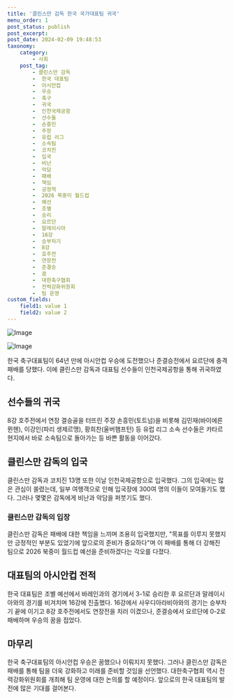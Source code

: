 ```yaml
---
title: '클린스만 감독 한국 국가대표팀 귀국'
menu_order: 1
post_status: publish
post_excerpt: 
post_date: 2024-02-09 19:48:53
taxonomy:
    category:
        - 사회
    post_tag:
        - 클린스만 감독
        -  한국 대표팀
        -  아시안컵
        -  우승
        -  축구
        -  귀국
        -  인천국제공항
        -  선수들
        -  손흥민
        -  주장
        -  유럽 리그
        -  소속팀
        -  코치진
        -  입국
        -  비난
        -  악담
        -  패배
        -  책임
        -  긍정적
        -  2026 북중미 월드컵
        -  예선
        -  조별
        -  승리
        -  요르단
        -  말레이시아
        -  16강
        -  승부차기
        -  8강
        -  호주전
        -  연장전
        -  준결승
        -  꿈
        -  대한축구협회
        -  전력강화위원회
        -  팀 운영
custom_fields:
    field1: value 1
    field2: value 2
---
```


![Image](https://imgnews.pstatic.net/image/009/2024/02/09/0005256824_001_20240209092601046.jpg?type=w647)

![Image](https://imgnews.pstatic.net/image/009/2024/02/09/0005256824_002_20240209092601097.jpg?type=w647)

한국 축구대표팀이 64년 만에 아시안컵 우승에 도전했으나 준결승전에서 요르단에 충격 패배를 당했다. 이에 클린스만 감독과 대표팀 선수들이 인천국제공항을 통해 귀국하였다. 
## 선수들의 귀국
8강 호주전에서 연장 결승골을 터뜨린 주장 손흥민(토트넘)을 비롯해 김민재(바이에른 뮌헨), 이강인(파리 생제르맹), 황희찬(울버햄프턴) 등 유럽 리그 소속 선수들은 카타르 현지에서 바로 소속팀으로 돌아가는 등 바쁜 활동을 이어갔다.
## 클린스만 감독의 입국
클린스만 감독과 코치진 13명 또한 이날 인천국제공항으로 입국했다. 그의 입국에는 많은 관심이 쏠렸는데, 일부 여행객으로 인해 입국장에 300여 명의 이들이 모여들기도 했다. 그러나 몇몇은 감독에게 비난과 악담을 퍼붓기도 했다.
### 클린스만 감독의 입장
클린스만 감독은 패배에 대한 책임을 느끼며 조용히 입국했지만, "목표를 이루지 못했지만 긍정적인 부분도 있었기에 앞으로의 준비가 중요하다"며 이 패배를 통해 더 강해진 팀으로 2026 북중미 월드컵 예선을 준비하겠다는 각오를 다졌다.
## 대표팀의 아시안컵 전적
한국 대표팀은 조별 예선에서 바레인과의 경기에서 3-1로 승리한 후 요르단과 말레이시아와의 경기를 비겨치며 16강에 진출했다. 16강에서 사우디아라비아와의 경기는 승부차기 끝에 이기고 8강 호주전에서도 연장전을 치러 이겼으나, 준결승에서 요르단에 0-2로 패배하며 우승의 꿈을 접었다.
## 마무리
한국 축구대표팀의 아시안컵 우승은 꿈했으나 이뤄지지 못했다. 그러나 클린스만 감독은 패배를 통해 팀을 더욱 강화하고 미래를 준비할 것임을 선언했다. 대한축구협회 역시 전력강화위원회를 개최해 팀 운영에 대한 논의를 할 예정이다. 앞으로의 한국 대표팀의 발전에 많은 기대를 걸어본다.
